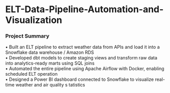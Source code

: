 # ELT-Data-Pipeline-Automation-and-Visualization

### Project Summary
•	Built an ELT pipeline to extract weather data from APIs and load it into a Snowflake data warehouse / Amazon RDS <br>
•	Developed dbt models to create staging views and transform raw data into analytics-ready marts using SQL joins <br>
•	Automated the entire pipeline using Apache Airflow with Docker, enabling scheduled ELT operation <br>
•	Designed a Power BI dashboard connected to Snowflake to visualize real-time weather and air quality s tatistics <br>

